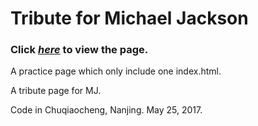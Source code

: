 # Tribute for Michael Jackson

### Click [*here*](https://bunnyhouse.github.io/tributeForMJ/) to view the page.

A practice page which only include one index.html.

A tribute page for MJ.

Code in Chuqiaocheng, Nanjing. May 25, 2017.
